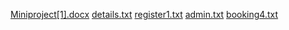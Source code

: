[Miniproject[1].docx](https://github.com/priyadharshini0208/Airline_reservation/files/14100665/Miniproject.1.docx)
[details.txt](https://github.com/priyadharshini0208/Airline_reservation/files/14100872/details.txt)
[register1.txt](https://github.com/priyadharshini0208/Airline_reservation/files/14100851/register1.txt)
[admin.txt](https://github.com/priyadharshini0208/Airline_reservation/files/14100829/admin.txt)
[booking4.txt](https://github.com/priyadharshini0208/Airline_reservation/files/14100886/booking4.txt)


